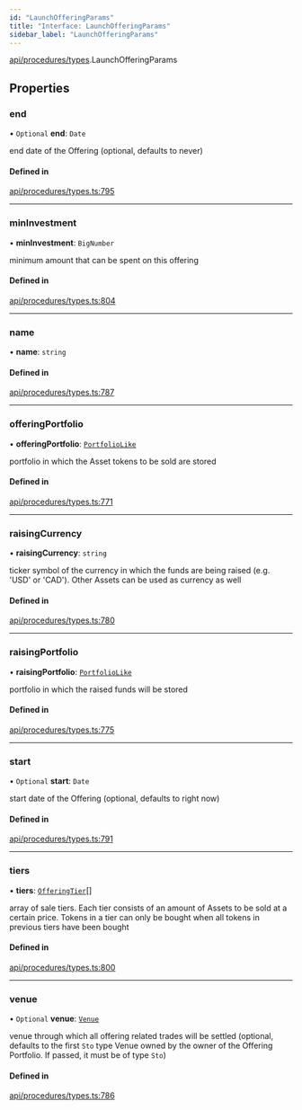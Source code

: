 ```yaml
---
id: "LaunchOfferingParams"
title: "Interface: LaunchOfferingParams"
sidebar_label: "LaunchOfferingParams"
---
```


[api/procedures/types](../../../../../modules/API/Procedures/Types/Types.md).LaunchOfferingParams

## Properties

### end

• `Optional` **end**: `Date`

end date of the Offering (optional, defaults to never)

#### Defined in

[api/procedures/types.ts:795](https://github.com/PolymeshAssociation/polymesh-sdk/blob/acc2284c/src/api/procedures/types.ts#L795)

___

### minInvestment

• **minInvestment**: `BigNumber`

minimum amount that can be spent on this offering

#### Defined in

[api/procedures/types.ts:804](https://github.com/PolymeshAssociation/polymesh-sdk/blob/acc2284c/src/api/procedures/types.ts#L804)

___

### name

• **name**: `string`

#### Defined in

[api/procedures/types.ts:787](https://github.com/PolymeshAssociation/polymesh-sdk/blob/acc2284c/src/api/procedures/types.ts#L787)

___

### offeringPortfolio

• **offeringPortfolio**: [`PortfolioLike`](../../../../../modules/Types/Types.md#portfoliolike)

portfolio in which the Asset tokens to be sold are stored

#### Defined in

[api/procedures/types.ts:771](https://github.com/PolymeshAssociation/polymesh-sdk/blob/acc2284c/src/api/procedures/types.ts#L771)

___

### raisingCurrency

• **raisingCurrency**: `string`

ticker symbol of the currency in which the funds are being raised (e.g. 'USD' or 'CAD').
  Other Assets can be used as currency as well

#### Defined in

[api/procedures/types.ts:780](https://github.com/PolymeshAssociation/polymesh-sdk/blob/acc2284c/src/api/procedures/types.ts#L780)

___

### raisingPortfolio

• **raisingPortfolio**: [`PortfolioLike`](../../../../../modules/Types/Types.md#portfoliolike)

portfolio in which the raised funds will be stored

#### Defined in

[api/procedures/types.ts:775](https://github.com/PolymeshAssociation/polymesh-sdk/blob/acc2284c/src/api/procedures/types.ts#L775)

___

### start

• `Optional` **start**: `Date`

start date of the Offering (optional, defaults to right now)

#### Defined in

[api/procedures/types.ts:791](https://github.com/PolymeshAssociation/polymesh-sdk/blob/acc2284c/src/api/procedures/types.ts#L791)

___

### tiers

• **tiers**: [`OfferingTier`](../../../Entities/Offering/Types/OfferingTier/OfferingTier.md)[]

array of sale tiers. Each tier consists of an amount of Assets to be sold at a certain price.
  Tokens in a tier can only be bought when all tokens in previous tiers have been bought

#### Defined in

[api/procedures/types.ts:800](https://github.com/PolymeshAssociation/polymesh-sdk/blob/acc2284c/src/api/procedures/types.ts#L800)

___

### venue

• `Optional` **venue**: [`Venue`](../../../../../classes/API/Entities/Venue/Venue.md)

venue through which all offering related trades will be settled
  (optional, defaults to the first `Sto` type Venue owned by the owner of the Offering Portfolio.
  If passed, it must be of type `Sto`)

#### Defined in

[api/procedures/types.ts:786](https://github.com/PolymeshAssociation/polymesh-sdk/blob/acc2284c/src/api/procedures/types.ts#L786)
